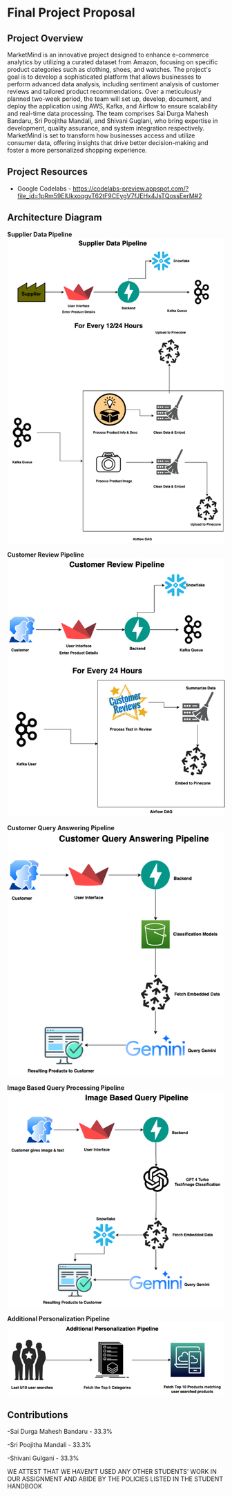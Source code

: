 # Final Project Proposal

## Project Overview
MarketMind is an innovative project designed to enhance e-commerce analytics by utilizing a curated dataset from Amazon, focusing on specific product categories such as clothing, shoes, and watches. 
The project's goal is to develop a sophisticated platform that allows businesses to perform advanced data analysis, including sentiment analysis of customer reviews and tailored product recommendations. 
Over a meticulously planned two-week period, the team will set up, develop, document, and deploy the application using AWS, Kafka, and Airflow to ensure scalability and real-time data processing. 
The team comprises Sai Durga Mahesh Bandaru, Sri Poojitha Mandali, and Shivani Guglani, who bring expertise in development, quality assurance, and system integration respectively. 
MarketMind is set to transform how businesses access and utilize consumer data, offering insights that drive better decision-making and foster a more personalized shopping experience.


## Project Resources
- Google Codelabs - https://codelabs-preview.appspot.com/?file_id=1pRm59ElUkxoqgvT62tF9CEygV7fJEHx4JsTQossEerM#2


## Architecture Diagram
**Supplier Data Pipeline**
![image](https://github.com/BigDataIA-Spring2024-Sec1-Team8/final-project-proposal/blob/main/Supplier%20Data%20Pipeline.png)

**Customer Review Pipeline**
![image](https://github.com/BigDataIA-Spring2024-Sec1-Team8/final-project-proposal/blob/main/Customer%20Review%20Pipeline.png)

**Customer Query Answering Pipeline**
![image](https://github.com/BigDataIA-Spring2024-Sec1-Team8/final-project-proposal/blob/main/Customer%20Query%20Answering%20Pipeline.png)

**Image Based Query Processing Pipeline**
![image](https://github.com/BigDataIA-Spring2024-Sec1-Team8/final-project-proposal/blob/main/Image%20Based%20Query%20Pipeline.png)

**Additional Personalization Pipeline**
![image](https://github.com/BigDataIA-Spring2024-Sec1-Team8/final-project-proposal/blob/main/Additional%20Personalization%20Pipeline.png)

## Contributions
-Sai Durga Mahesh Bandaru - 33.3%

-Sri Poojitha Mandali - 33.3%

-Shivani Gulgani - 33.3%

WE ATTEST THAT WE HAVEN’T USED ANY OTHER STUDENTS’ WORK IN OUR ASSIGNMENT AND ABIDE BY THE POLICIES LISTED IN THE STUDENT HANDBOOK
